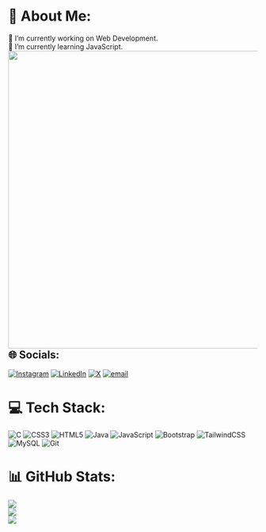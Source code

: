 # 💫 About Me:
🔭 I’m currently working on Web Development.<br>🌱 I’m currently learning JavaScript.
<img
  align="right"
  width="600"
  src="https://user-images.githubusercontent.com/74038190/212750672-2f3f2b50-c84f-4ed8-a60a-849ae69ff9df.gif"
/>

## 🌐 Socials:
[![Instagram](https://img.shields.io/badge/Instagram-%23E4405F.svg?logo=Instagram&logoColor=white)](https://instagram.com/sandip____0326) [![LinkedIn](https://img.shields.io/badge/LinkedIn-%230077B5.svg?logo=linkedin&logoColor=white)](https://linkedin.com/in/sandip-bagda-99064a320) [![X](https://img.shields.io/badge/X-black.svg?logo=X&logoColor=white)](https://x.com/@sandipx_18) [![email](https://img.shields.io/badge/Email-D14836?logo=gmail&logoColor=white)](mailto:sbagda051@gmail.com) 

# 💻 Tech Stack:
![C](https://img.shields.io/badge/c-%2300599C.svg?style=for-the-badge&logo=c&logoColor=white) ![CSS3](https://img.shields.io/badge/css3-%231572B6.svg?style=for-the-badge&logo=css3&logoColor=white) ![HTML5](https://img.shields.io/badge/html5-%23E34F26.svg?style=for-the-badge&logo=html5&logoColor=white) ![Java](https://img.shields.io/badge/java-%23ED8B00.svg?style=for-the-badge&logo=openjdk&logoColor=white) ![JavaScript](https://img.shields.io/badge/javascript-%23323330.svg?style=for-the-badge&logo=javascript&logoColor=%23F7DF1E) ![Bootstrap](https://img.shields.io/badge/bootstrap-%238511FA.svg?style=for-the-badge&logo=bootstrap&logoColor=white) ![TailwindCSS](https://img.shields.io/badge/tailwindcss-%2338B2AC.svg?style=for-the-badge&logo=tailwind-css&logoColor=white) ![MySQL](https://img.shields.io/badge/mysql-4479A1.svg?style=for-the-badge&logo=mysql&logoColor=white) ![Git](https://img.shields.io/badge/git-%23F05033.svg?style=for-the-badge&logo=git&logoColor=white)
# 📊 GitHub Stats:
![](https://github-readme-stats.vercel.app/api?username=BagdaSandip&theme=dark&hide_border=false&include_all_commits=false&count_private=false)<br/>
![](https://nirzak-streak-stats.vercel.app/?user=BagdaSandip&theme=dark&hide_border=false)<br/>
![](https://github-readme-stats.vercel.app/api/top-langs/?username=BagdaSandip&theme=dark&hide_border=false&include_all_commits=false&count_private=false&layout=compact)

<!-- Proudly created with GPRM ( https://gprm.itsvg.in ) -->
